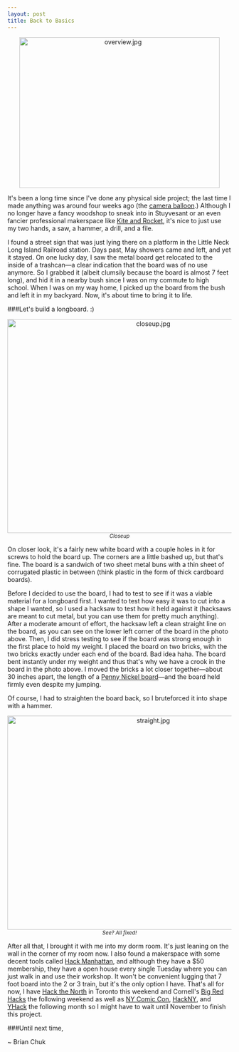 ```yaml
---
layout: post
title: Back to Basics
---
```


<center><img src="http://devchuk.github.io/res/img/portimg/longboard/overview.jpg" alt="overview.jpg" height="338" width="450"></center>

It's been a long time since I've done any physical side project; the last time I made anything was around four weeks ago (the [camera balloon](http://devchuk.github.io/portfolio/miscellaneous/balloon.html).) Although I no longer have a fancy woodshop to sneak into in Stuyvesant or an even fancier professional makerspace like [Kite and Rocket](http://kiteandrocket.com/), it's nice to just use my two hands, a saw, a hammer, a drill, and a file.

<!---excerpt-->

I found a street sign that was just lying there on a platform in the Little Neck Long Island Railroad station. Days past, May showers came and left, and yet it stayed. On one lucky day, I saw the metal board get relocated to the inside of a trashcan&#8212;a clear indication that the board was of no use anymore. So I grabbed it (albeit clumsily because the board is almost 7 feet long), and hid it in a nearby bush since I was on my commute to high school. When I was on my way home, I picked up the board from the bush and left it in my backyard. Now, it's about time to bring it to life.

###Let's build a longboard. :)
<br>

<center><img src="http://devchuk.github.io/res/img/portimg/longboard/closeup.jpg" alt="closeup.jpg" height="480" width="640"><br>
<small><i>Closeup</i></small></center>

On closer look, it's a fairly new white board with a couple holes in it for screws to hold the board up. The corners are a little bashed up, but that's fine. The board is a sandwich of two sheet metal buns with a thin sheet of corrugated plastic in between (think plastic in the form of thick cardboard boards).

Before I decided to use the board, I had to test to see if it was a viable material for a longboard first. I wanted to test how easy it was to cut into a shape I wanted, so I used a hacksaw to test how it held against it (hacksaws are meant to cut metal, but you can use them for pretty much anything). After a moderate amount of effort, the hacksaw left a clean straight line on the board, as you can see on the lower left corner of the board in the photo above. Then, I did stress testing to see if the board was strong enough in the first place to hold my weight. I placed the board on two bricks, with the two bricks exactly under each end of the board. Bad idea haha. The board bent instantly under my weight and thus that's why we have a crook in the board in the photo above. I moved the bricks a lot closer together&#8212;about 30 inches apart, the length of a [Penny Nickel board](http://i00.i.aliimg.com/wsphoto/v0/623471618/free-shipping-font-b-Penny-b-font-font-b-Nickel-b-font-Skate-font-b-Board.jpg)&#8212;and the board held firmly even despite my jumping.

Of course, I had to straighten the board back, so I bruteforced it into shape with a hammer.

<center><img src="http://devchuk.github.io/res/img/portimg/longboard/straight.jpg" alt="straight.jpg" height="480" width="640"><br>
<small><i>See? All fixed!</i></small></center>

After all that, I brought it with me into my dorm room. It's just leaning on the wall in the corner of my room now. I also found a makerspace with some decent tools called [Hack Manhattan](https://hackmanhattan.com/), and although they have a $50 membership, they have a open house every single Tuesday where you can just walk in and use their workshop. It won't be convenient lugging that 7 foot board into the 2 or 3 train, but it's the only option I have. That's all for now, I have [Hack the North](http://hackthenorth.com/) in Toronto this weekend and Cornell's [Big Red Hacks](http://www.bigredhacks.com/) the following weekend as well as [NY Comic Con](http://www.newyorkcomiccon.com/), [HackNY](http://hackny.org/a/spring2014hackathon/), and [YHack](http://www.yhack.org/) the following month so I might have to wait until November to finish this project.

###Until next time,

~ Brian Chuk